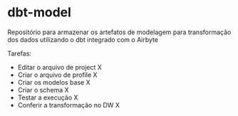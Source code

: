 # dbt-model

Repositório para armazenar os artefatos de modelagem para transformação dos dados utilizando o dbt integrado com o Airbyte

Tarefas:

- Editar o arquivo de project X
- Criar o arquivo de profile X
- Criar os modelos base X
- Criar o schema X
- Testar a execução X
- Conferir a transformação no DW X